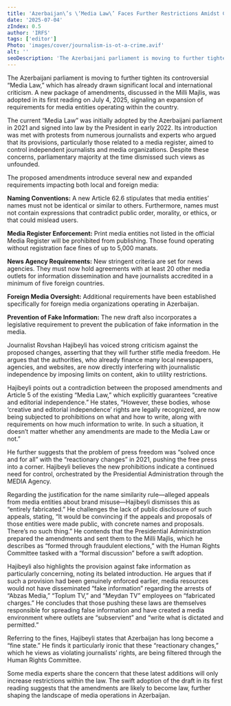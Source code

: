 ```yaml
---
title: 'Azerbaijan\’s \‘Media Law\’ Faces Further Restrictions Amidst Criticism'
date: '2025-07-04'
zIndex: 0.5
author: 'IRFS'
tags: ['editor']
Photo: 'images/cover/journalism-is-ot-a-crime.avif'
alt: ''
seoDescription: 'The Azerbaijani parliament is moving to further tighten its controversial “Media Law,” which has already drawn significant local and international criticism. A new package of amendments, discussed in the Milli Majlis, was adopted in its first reading on July 4, 2025, signaling an expansion of requirements for media entities operating within the country.'
---
```

The Azerbaijani parliament is moving to further tighten its controversial “Media Law,” which has already drawn significant local and international criticism. A new package of amendments, discussed in the Milli Majlis, was adopted in its first reading on July 4, 2025, signaling an expansion of requirements for media entities operating within the country.

The current “Media Law” was initially adopted by the Azerbaijani parliament in 2021 and signed into law by the President in early 2022. Its introduction was met with protests from numerous journalists and experts who argued that its provisions, particularly those related to a media register, aimed to control independent journalists and media organizations. Despite these concerns, parliamentary majority at the time dismissed such views as unfounded.

The proposed amendments introduce several new and expanded requirements impacting both local and foreign media:

**Naming Conventions:** A new Article 62.6 stipulates that media entities’ names must not be identical or similar to others. Furthermore, names must not contain expressions that contradict public order, morality, or ethics, or that could mislead users.

**Media Register Enforcement:** Print media entities not listed in the official Media Register will be prohibited from publishing. Those found operating without registration face fines of up to 5,000 manats.

**News Agency Requirements:** New stringent criteria are set for news agencies. They must now hold agreements with at least 20 other media outlets for information dissemination and have journalists accredited in a minimum of five foreign countries.

**Foreign Media Oversight:** Additional requirements have been established specifically for foreign media organizations operating in Azerbaijan.

**Prevention of Fake Information:** The new draft also incorporates a legislative requirement to prevent the publication of fake information in the media.

Journalist Rovshan Hajibeyli has voiced strong criticism against the proposed changes, asserting that they will further stifle media freedom. He argues that the authorities, who already finance many local newspapers, agencies, and websites, are now directly interfering with journalistic independence by imposing limits on content, akin to utility restrictions.

Hajibeyli points out a contradiction between the proposed amendments and Article 5 of the existing “Media Law,” which explicitly guarantees “creative and editorial independence.” He states, “However, these bodies, whose ‘creative and editorial independence’ rights are legally recognized, are now being subjected to prohibitions on what and how to write, along with requirements on how much information to write. In such a situation, it doesn’t matter whether any amendments are made to the Media Law or not.”

He further suggests that the problem of press freedom was “solved once and for all” with the “reactionary changes” in 2021, pushing the free press into a corner. Hajibeyli believes the new prohibitions indicate a continued need for control, orchestrated by the Presidential Administration through the MEDIA Agency.

Regarding the justification for the name similarity rule—alleged appeals from media entities about brand misuse—Hajibeyli dismisses this as “entirely fabricated.” He challenges the lack of public disclosure of such appeals, stating, “It would be convincing if the appeals and proposals of those entities were made public, with concrete names and proposals. There’s no such thing.” He contends that the Presidential Administration prepared the amendments and sent them to the Milli Majlis, which he describes as “formed through fraudulent elections,” with the Human Rights Committee tasked with a “formal discussion” before a swift adoption.

Hajibeyli also highlights the provision against fake information as particularly concerning, noting its belated introduction. He argues that if such a provision had been genuinely enforced earlier, media resources would not have disseminated “fake information” regarding the arrests of “Abzas Media,” “Toplum TV,” and “Meydan TV” employees on “fabricated charges.” He concludes that those pushing these laws are themselves responsible for spreading false information and have created a media environment where outlets are “subservient” and “write what is dictated and permitted.”

Referring to the fines, Hajibeyli states that Azerbaijan has long become a “fine state.” He finds it particularly ironic that these “reactionary changes,” which he views as violating journalists’ rights, are being filtered through the Human Rights Committee.

Some media experts share the concern that these latest additions will only increase restrictions within the law. The swift adoption of the draft in its first reading suggests that the amendments are likely to become law, further shaping the landscape of media operations in Azerbaijan.
